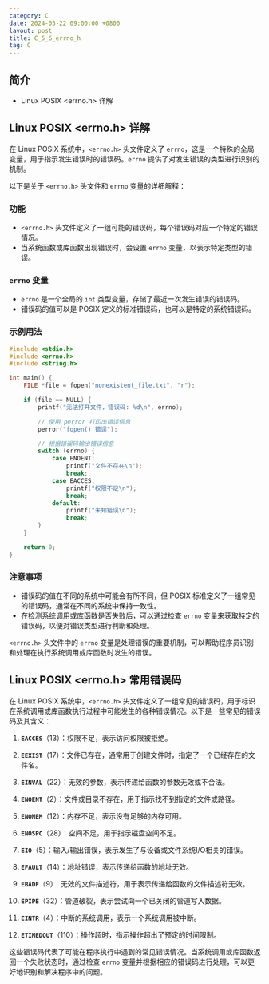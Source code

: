 ```yaml
---
category: C
date: 2024-05-22 09:00:00 +0800
layout: post
title: C_5_6_errno_h
tag: C
---
```

## 简介

+ Linux POSIX <errno.h> 详解

## Linux POSIX <errno.h> 详解

在 Linux POSIX 系统中，`<errno.h>` 头文件定义了 `errno`，这是一个特殊的全局变量，用于指示发生错误时的错误码。`errno` 提供了对发生错误的类型进行识别的机制。

以下是关于 `<errno.h>` 头文件和 `errno` 变量的详细解释：

### 功能
- `<errno.h>` 头文件定义了一组可能的错误码，每个错误码对应一个特定的错误情况。
- 当系统函数或库函数出现错误时，会设置 `errno` 变量，以表示特定类型的错误。

### `errno` 变量
- `errno` 是一个全局的 `int` 类型变量，存储了最近一次发生错误的错误码。
- 错误码的值可以是 POSIX 定义的标准错误码，也可以是特定的系统错误码。

### 示例用法
```c
#include <stdio.h>
#include <errno.h>
#include <string.h>

int main() {
    FILE *file = fopen("nonexistent_file.txt", "r");

    if (file == NULL) {
        printf("无法打开文件，错误码: %d\n", errno);

        // 使用 perror 打印出错误信息
        perror("fopen() 错误");

        // 根据错误码输出错误信息
        switch (errno) {
            case ENOENT:
                printf("文件不存在\n");
                break;
            case EACCES:
                printf("权限不足\n");
                break;
            default:
                printf("未知错误\n");
                break;
        }
    }

    return 0;
}
```

### 注意事项
- 错误码的值在不同的系统中可能会有所不同，但 POSIX 标准定义了一组常见的错误码，通常在不同的系统中保持一致性。
- 在检测系统调用或库函数是否失败后，可以通过检查 `errno` 变量来获取特定的错误码，以便对错误类型进行判断和处理。

`<errno.h>` 头文件中的 `errno` 变量是处理错误的重要机制，可以帮助程序员识别和处理在执行系统调用或库函数时发生的错误。

## Linux POSIX <errno.h> 常用错误码

在 Linux POSIX 系统中，`<errno.h>` 头文件定义了一组常见的错误码，用于标识在系统调用或库函数执行过程中可能发生的各种错误情况。以下是一些常见的错误码及其含义：

1. **`EACCES`**（13）：权限不足，表示访问权限被拒绝。
   
2. **`EEXIST`**（17）：文件已存在，通常用于创建文件时，指定了一个已经存在的文件名。

3. **`EINVAL`**（22）：无效的参数，表示传递给函数的参数无效或不合法。

4. **`ENOENT`**（2）：文件或目录不存在，用于指示找不到指定的文件或路径。

5. **`ENOMEM`**（12）：内存不足，表示没有足够的内存可用。

6. **`ENOSPC`**（28）：空间不足，用于指示磁盘空间不足。

7. **`EIO`**（5）：输入/输出错误，表示发生了与设备或文件系统I/O相关的错误。

8. **`EFAULT`**（14）：地址错误，表示传递给函数的地址无效。

9. **`EBADF`**（9）：无效的文件描述符，用于表示传递给函数的文件描述符无效。

10. **`EPIPE`**（32）：管道破裂，表示尝试向一个已关闭的管道写入数据。

11. **`EINTR`**（4）：中断的系统调用，表示一个系统调用被中断。

12. **`ETIMEDOUT`**（110）：操作超时，指示操作超出了预定的时间限制。

这些错误码代表了可能在程序执行中遇到的常见错误情况。当系统调用或库函数返回一个失败状态时，通过检查 `errno` 变量并根据相应的错误码进行处理，可以更好地识别和解决程序中的问题。